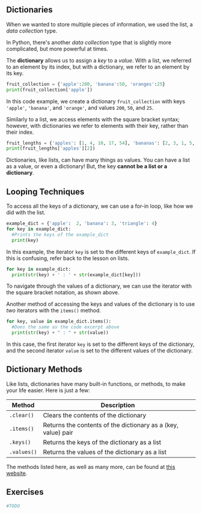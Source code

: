Dictionaries
---
When we wanted to store multiple pieces of information, we used the list, a _data collection_ type. 

In Python, there's another _data collection_ type that is slightly more complicated, but more powerful at times.

The **dictionary** allows us to assign a _key_ to a _value_. With a list, we referred to an element by its index, but with a dictionary, we refer to an element by its key.

```Python
fruit_collection = {'apple':200, 'banana':50, 'oranges':25}
print(fruit_collection['apple'])
```

In this code example, we create a dictionary `fruit_collection` with keys `'apple'`, `'banana'`, and `'orange'`, and values `200`, `50`, and `25`.

Similarly to a list, we access elements with the square bracket syntax; however, with dictionaries we refer to elements with their key, rather than their index.


```Python
fruit_lengths = {'apples': [1, 4, 10, 17, 54], 'bananas': [2, 3, 1, 5, 7], 'oranges': [5, 2, 3, 10, 9]}
print(fruit_lengths['apples'][2])
```

Dictionaries, like lists, can have many things as values. You can have a list as a value, or even a dictionary! But, the key **cannot be a list or a dictionary**. 

Looping Techniques
---
To access all the keys of a dictionary, we can use a for-in loop, like how we did with the list.

```Python
example_dict = {'apple':  2, 'banana': 3, 'triangle': 4}
for key in example_dict:
  #Prints the keys of the example_dict
  print(key)
```

In this example, the iterator `key` is set to the different keys of `example_dict`. If this is confusing, refer back to the lesson on lists.

```Python
for key in example_dict:
  print(str(key) + ' : ' + str(example_dict[key]))
```

To navigate through the values of a dictionary, we can use the iterator with the square bracket notation, as shown above.

Another method of accessing the keys and values of the dictionary is to use _two_ iterators with the `items()` method.

```Python
for key, value in example_dict.items():
  #Does the same as the code excerpt above
  print(str(key) + " : " + str(value))
```

In this case, the first iterator `key` is set to the different keys of the dictionary, and the second iterator `value` is set to the different values of the dictionary.

Dictionary Methods
---
Like lists, dictionaries have many built-in functions, or methods, to make your life easier. Here is just a few:

| Method | Description |
| ------ | ----------- |
| `.clear()` | Clears the contents of the dictionary |
| `.items()` | Returns the contents of the dictionary as a (key, value) pair |
| `.keys()` | Returns the keys of the dictionary as a list  |
| `.values()` | Returns the values of the dictionary as a list |

The methods listed here, as well as many more, can be found at [this website](https://www.tutorialspoint.com/python/python_dictionary.htm).

Exercises
---
```Python
#TODO
```
